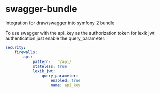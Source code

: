 # swagger-bundle
Integration for draw/swagger into symfony 2 bundle

To use swagger with the api_key as the authorization token for lexik jwt authentication just enable the query_parameter:

```YAML
security:
    firewalls:
        api:
            pattern:   ^/api/
            stateless: true
            lexik_jwt:
                query_parameter:
                    enabled: true
                    name: api_key

```
